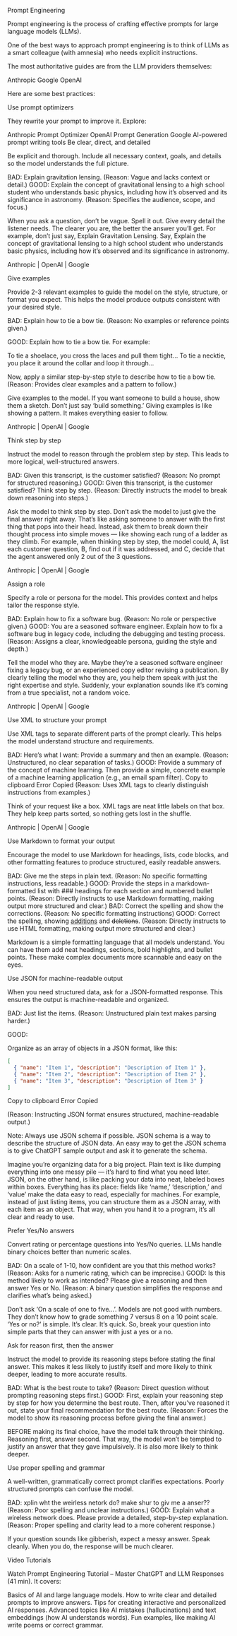 Prompt Engineering

Prompt engineering is the process of crafting effective prompts for large language models (LLMs).

One of the best ways to approach prompt engineering is to think of LLMs as a smart colleague (with amnesia) who needs explicit instructions.

The most authoritative guides are from the LLM providers themselves:

Anthropic
Google
OpenAI

Here are some best practices:

Use prompt optimizers

They rewrite your prompt to improve it. Explore:

Anthropic Prompt Optimizer
OpenAI Prompt Generation
Google AI-powered prompt writing tools
Be clear, direct, and detailed

Be explicit and thorough. Include all necessary context, goals, and details so the model understands the full picture.

BAD: Explain gravitation lensing. (Reason: Vague and lacks context or detail.)
GOOD: Explain the concept of gravitational lensing to a high school student who understands basic physics, including how it’s observed and its significance in astronomy. (Reason: Specifies the audience, scope, and focus.)

When you ask a question, don’t be vague. Spell it out. Give every detail the listener needs. The clearer you are, the better the answer you’ll get. For example, don’t just say, Explain Gravitation Lensing. Say, Explain the concept of gravitational lensing to a high school student who understands basic physics, including how it’s observed and its significance in astronomy.

Anthropic | OpenAI | Google

Give examples

Provide 2-3 relevant examples to guide the model on the style, structure, or format you expect. This helps the model produce outputs consistent with your desired style.

BAD: Explain how to tie a bow tie. (Reason: No examples or reference points given.)

GOOD: Explain how to tie a bow tie. For example:

To tie a shoelace, you cross the laces and pull them tight…
To tie a necktie, you place it around the collar and loop it through…

Now, apply a similar step-by-step style to describe how to tie a bow tie. (Reason: Provides clear examples and a pattern to follow.)

Give examples to the model. If you want someone to build a house, show them a sketch. Don’t just say ‘build something.’ Giving examples is like showing a pattern. It makes everything easier to follow.

Anthropic | OpenAI | Google

Think step by step

Instruct the model to reason through the problem step by step. This leads to more logical, well-structured answers.

BAD: Given this transcript, is the customer satisfied? (Reason: No prompt for structured reasoning.)
GOOD: Given this transcript, is the customer satisfied? Think step by step. (Reason: Directly instructs the model to break down reasoning into steps.)

Ask the model to think step by step. Don’t ask the model to just give the final answer right away. That’s like asking someone to answer with the first thing that pops into their head. Instead, ask them to break down their thought process into simple moves — like showing each rung of a ladder as they climb. For example, when thinking step by step, the model could, A, list each customer question, B, find out if it was addressed, and C, decide that the agent answered only 2 out of the 3 questions.

Anthropic | OpenAI | Google

Assign a role

Specify a role or persona for the model. This provides context and helps tailor the response style.

BAD: Explain how to fix a software bug. (Reason: No role or perspective given.)
GOOD: You are a seasoned software engineer. Explain how to fix a software bug in legacy code, including the debugging and testing process. (Reason: Assigns a clear, knowledgeable persona, guiding the style and depth.)

Tell the model who they are. Maybe they’re a seasoned software engineer fixing a legacy bug, or an experienced copy editor revising a publication. By clearly telling the model who they are, you help them speak with just the right expertise and style. Suddenly, your explanation sounds like it’s coming from a true specialist, not a random voice.

Anthropic | OpenAI | Google

Use XML to structure your prompt

Use XML tags to separate different parts of the prompt clearly. This helps the model understand structure and requirements.

BAD: Here’s what I want: Provide a summary and then an example. (Reason: Unstructured, no clear separation of tasks.)
GOOD:
<instructions>
  Provide a summary of the concept of machine learning.
</instructions>
<example>
  Then provide a simple, concrete example of a machine learning application (e.g., an email spam filter).
</example>
Copy to clipboard
Error
Copied
(Reason: Uses XML tags to clearly distinguish instructions from examples.)

Think of your request like a box. XML tags are neat little labels on that box. They help keep parts sorted, so nothing gets lost in the shuffle.

Anthropic | OpenAI | Google

Use Markdown to format your output

Encourage the model to use Markdown for headings, lists, code blocks, and other formatting features to produce structured, easily readable answers.

BAD: Give me the steps in plain text. (Reason: No specific formatting instructions, less readable.)
GOOD: Provide the steps in a markdown-formatted list with ### headings for each section and numbered bullet points. (Reason: Directly instructs to use Markdown formatting, making output more structured and clear.)
BAD: Correct the spelling and show the corrections. (Reason: No specific formatting instructions)
GOOD: Correct the spelling, showing <ins>additions</ins> and <del>deletions</del>. (Reason: Directly instructs to use HTML formatting, making output more structured and clear.)

Markdown is a simple formatting language that all models understand. You can have them add neat headings, sections, bold highlights, and bullet points. These make complex documents more scannable and easy on the eyes.

Use JSON for machine-readable output

When you need structured data, ask for a JSON-formatted response. This ensures the output is machine-readable and organized.

BAD: Just list the items. (Reason: Unstructured plain text makes parsing harder.)

GOOD:

Organize as an array of objects in a JSON format, like this:

```json
[
  { "name": "Item 1", "description": "Description of Item 1" },
  { "name": "Item 2", "description": "Description of Item 2" },
  { "name": "Item 3", "description": "Description of Item 3" }
]
```
Copy to clipboard
Error
Copied

(Reason: Instructing JSON format ensures structured, machine-readable output.)

Note: Always use JSON schema if possible. JSON schema is a way to describe the structure of JSON data. An easy way to get the JSON schema is to give ChatGPT sample output and ask it to generate the schema.

Imagine you’re organizing data for a big project. Plain text is like dumping everything into one messy pile — it’s hard to find what you need later. JSON, on the other hand, is like packing your data into neat, labeled boxes within boxes. Everything has its place: fields like ‘name,’ ‘description,’ and ‘value’ make the data easy to read, especially for machines. For example, instead of just listing items, you can structure them as a JSON array, with each item as an object. That way, when you hand it to a program, it’s all clear and ready to use.

Prefer Yes/No answers

Convert rating or percentage questions into Yes/No queries. LLMs handle binary choices better than numeric scales.

BAD: On a scale of 1-10, how confident are you that this method works? (Reason: Asks for a numeric rating, which can be imprecise.)
GOOD: Is this method likely to work as intended? Please give a reasoning and then answer Yes or No. (Reason: A binary question simplifies the response and clarifies what’s being asked.)

Don’t ask ‘On a scale of one to five…’. Models are not good with numbers. They don’t know how to grade something 7 versus 8 on a 10 point scale. ‘Yes or no?’ is simple. It’s clear. It’s quick. So, break your question into simple parts that they can answer with just a yes or a no.

Ask for reason first, then the answer

Instruct the model to provide its reasoning steps before stating the final answer. This makes it less likely to justify itself and more likely to think deeper, leading to more accurate results.

BAD: What is the best route to take? (Reason: Direct question without prompting reasoning steps first.)
GOOD: First, explain your reasoning step by step for how you determine the best route. Then, after you’ve reasoned it out, state your final recommendation for the best route. (Reason: Forces the model to show its reasoning process before giving the final answer.)

BEFORE making its final choice, have the model talk through their thinking. Reasoning first, answer second. That way, the model won’t be tempted to justify an answer that they gave impulsively. It is also more likely to think deeper.

Use proper spelling and grammar

A well-written, grammatically correct prompt clarifies expectations. Poorly structured prompts can confuse the model.

BAD: xplin wht the weirless netork do? make shur to giv me a anser?? (Reason: Poor spelling and unclear instructions.)
GOOD: Explain what a wireless network does. Please provide a detailed, step-by-step explanation. (Reason: Proper spelling and clarity lead to a more coherent response.)

If your question sounds like gibberish, expect a messy answer. Speak cleanly. When you do, the response will be much clearer.

Video Tutorials

Watch Prompt Engineering Tutorial – Master ChatGPT and LLM Responses (41 min). It covers:

Basics of AI and large language models.
How to write clear and detailed prompts to improve answers.
Tips for creating interactive and personalized AI responses.
Advanced topics like AI mistakes (hallucinations) and text embeddings (how AI understands words).
Fun examples, like making AI write poems or correct grammar.